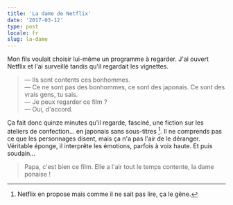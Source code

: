 ```yaml
---
title: 'La dame de Netflix'
date: '2017-03-12'
type: post
locale: fr
slug: la-dame
---
```


Mon fils voulait choisir lui-même un programme à regarder. J'ai ouvert Netflix et l'ai surveillé tandis qu'il regardait les vignettes.

> — Ils sont contents ces bonhommes.  
> — Ce ne sont pas des bonhommes, ce sont des japonais. Ce sont des vrais gens, tu sais.  
> — Je peux regarder ce film ?  
> — Oui, d'accord.

Ça fait donc quinze minutes qu'il regarde, fasciné, une fiction sur les ateliers de confection… en japonais sans sous-titres [^1]. Il ne comprends pas ce que les personnages disent, mais ça n'a pas l'air de le déranger. Véritable éponge, il interprête les émotions, parfois à voix haute. Et puis soudain…

[^1]: Netflix en propose mais comme il ne sait pas lire, ça le gêne.

> Papa, c'est bien ce film. Elle a l'air tout le temps contente, la dame ponaise !
